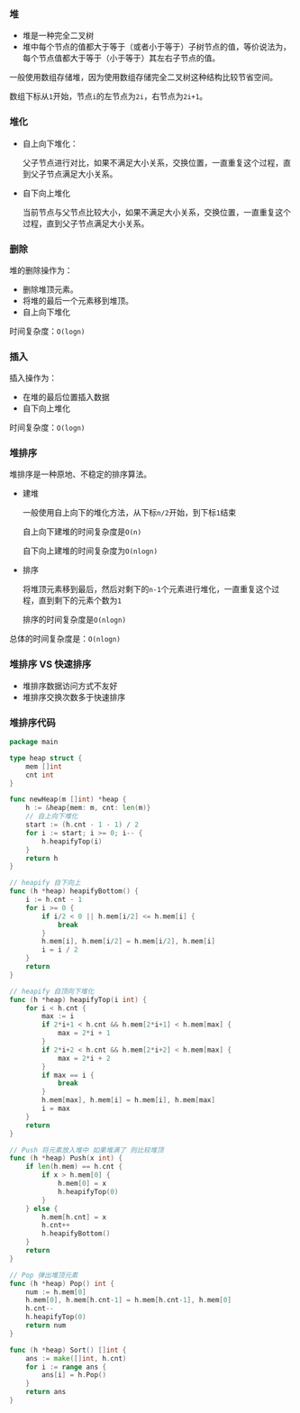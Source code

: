 ### 堆

- 堆是一种完全二叉树
- 堆中每个节点的值都大于等于（或者小于等于）子树节点的值，等价说法为，每个节点值都大于等于（小于等于）其左右子节点的值。

一般使用数组存储堆，因为使用数组存储完全二叉树这种结构比较节省空间。

数组下标从`1`开始，节点`i`的左节点为`2i`，右节点为`2i+1`。

### 堆化

- 自上向下堆化：

  父子节点进行对比，如果不满足大小关系，交换位置，一直重复这个过程，直到父子节点满足大小关系。

- 自下向上堆化

  当前节点与父节点比较大小，如果不满足大小关系，交换位置，一直重复这个过程，直到父子节点满足大小关系。

### 删除

堆的删除操作为：

- 删除堆顶元素。
- 将堆的最后一个元素移到堆顶。
- 自上向下堆化

时间复杂度：`O(logn)`

### 插入

插入操作为：

- 在堆的最后位置插入数据
- 自下向上堆化

时间复杂度：`O(logn)`

### 堆排序

堆排序是一种原地、不稳定的排序算法。

- 建堆

  一般使用自上向下的堆化方法，从下标`n/2`开始，到下标`1`结束

  自上向下建堆的时间复杂度是`O(n)`

  自下向上建堆的时间复杂度为`O(nlogn)`

- 排序

  将堆顶元素移到最后，然后对剩下的`n-1`个元素进行堆化，一直重复这个过程，直到剩下的元素个数为`1`

  排序的时间复杂度是`O(nlogn)`

总体的时间复杂度是：`O(nlogn)`

### 堆排序 VS 快速排序

- 堆排序数据访问方式不友好
- 堆排序交换次数多于快速排序

### 堆排序代码

```go
package main

type heap struct {
	mem []int
	cnt int
}

func newHeap(m []int) *heap {
	h := &heap{mem: m, cnt: len(m)}
	// 自上向下堆化
	start := (h.cnt - 1 - 1) / 2
	for i := start; i >= 0; i-- {
		h.heapifyTop(i)
	}
	return h
}

// heapify 自下向上
func (h *heap) heapifyBottom() {
	i := h.cnt - 1
	for i >= 0 {
		if i/2 < 0 || h.mem[i/2] <= h.mem[i] {
			break
		}
		h.mem[i], h.mem[i/2] = h.mem[i/2], h.mem[i]
		i = i / 2
	}
	return
}

// heapify 自顶向下堆化
func (h *heap) heapifyTop(i int) {
	for i < h.cnt {
		max := i
		if 2*i+1 < h.cnt && h.mem[2*i+1] < h.mem[max] {
			max = 2*i + 1
		}
		if 2*i+2 < h.cnt && h.mem[2*i+2] < h.mem[max] {
			max = 2*i + 2
		}
		if max == i {
			break
		}
		h.mem[max], h.mem[i] = h.mem[i], h.mem[max]
		i = max
	}
	return
}

// Push 将元素放入堆中 如果堆满了 则比较堆顶
func (h *heap) Push(x int) {
	if len(h.mem) == h.cnt {
		if x > h.mem[0] {
			h.mem[0] = x
			h.heapifyTop(0)
		}
	} else {
		h.mem[h.cnt] = x
		h.cnt++
		h.heapifyBottom()
	}
	return
}

// Pop 弹出堆顶元素
func (h *heap) Pop() int {
	num := h.mem[0]
	h.mem[0], h.mem[h.cnt-1] = h.mem[h.cnt-1], h.mem[0]
	h.cnt--
	h.heapifyTop(0)
	return num
}

func (h *heap) Sort() []int {
	ans := make([]int, h.cnt)
	for i := range ans {
		ans[i] = h.Pop()
	}
	return ans
}
```